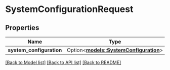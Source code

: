 # SystemConfigurationRequest

## Properties

Name | Type | Description | Notes
------------ | ------------- | ------------- | -------------
**system_configuration** | Option<[**models::SystemConfiguration**](SystemConfiguration.md)> |  | [optional]

[[Back to Model list]](../README.md#documentation-for-models) [[Back to API list]](../README.md#documentation-for-api-endpoints) [[Back to README]](../README.md)


